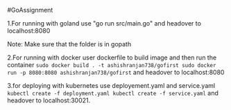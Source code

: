 #GoAssignment


1.For running with goland use "go run src/main.go" and headover to localhost:8080

Note: Make sure that the folder is in gopath

2.For running with docker user dockerfile to build image and then run the container
	```sudo docker build . -t ashishranjan738/gofirst
	   sudo docker run -p 8080:8080 ashishranjan738/gofirst```
and headover to localhost:8080

3.for deploying with kubernetes use deployement.yaml and service.yaml
	 ```kubectl create -f deployment.yaml
	    kubectl create -f service.yaml```
and headover to localhost:30021.
	
		
